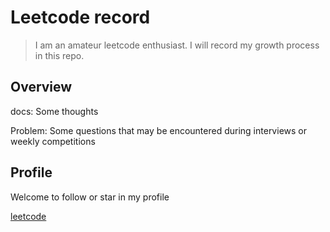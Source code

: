 # Leetcode record

> I am an amateur leetcode enthusiast. I will record my growth process in this repo. 



## Overview

docs: Some thoughts

Problem: Some questions that may be encountered during interviews or weekly competitions


## Profile

Welcome to follow or star in my profile

[leetcode](https://leetcode.cn/u/hitcslj/)